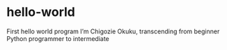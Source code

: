 # hello-world
First hello world program 
I’m Chigozie Okuku, transcending from  beginner
Python programmer to intermediate 
